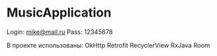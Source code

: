 # MusicApplication

Login: mike@mail.ru
Pass: 12345678

В проекте использованы:
OkHttp
Retrofit
RecyclerView
RxJava
Room
